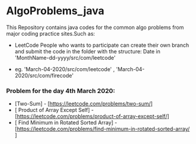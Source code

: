 # AlgoProblems_java


This Repository contains java codes for the common algo problems from major coding practice sites.Such as:

  - LeetCode
  People who wants to participate can create their own branch and submit the code in the folder with the structure:
  Date in 'MonthName-dd-yyyy/src/com/leetcode'
  * eg. 'March-04-2020/src/com/leetcode' , 'March-04-2020/src/com/firecode'
   

### Problem for the day 4th March 2020:

* [Two-Sum] - [https://leetcode.com/problems/two-sum/]
* [ Product of Array Except Self] - [https://leetcode.com/problems/product-of-array-except-self/]
* [ Find Minimum in Rotated Sorted Array] - [https://leetcode.com/problems/find-minimum-in-rotated-sorted-array/
]
